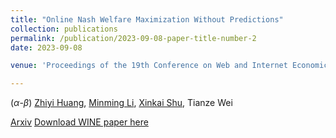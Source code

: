 ```yaml
---
title: "Online Nash Welfare Maximization Without Predictions"
collection: publications
permalink: /publication/2023-09-08-paper-title-number-2
date: 2023-09-08

venue: 'Proceedings of the 19th Conference on Web and Internet Economics (WINE-23)'

---
```


($\alpha$-$\beta$) [Zhiyi Huang](https://i.cs.hku.hk/~zhiyi/), [Minming Li](https://www.cs.cityu.edu.hk/~minmli/), [Xinkai Shu](https://shuxk.github.io), Tianze Wei

[Arxiv](https://arxiv.org/abs/2211.03077)
[Download WINE paper here](https://link.springer.com/chapter/10.1007/978-3-031-48974-7_23)



